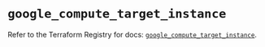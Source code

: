 # `google_compute_target_instance`

Refer to the Terraform Registry for docs: [`google_compute_target_instance`](https://registry.terraform.io/providers/hashicorp/google/5.34.0/docs/resources/compute_target_instance).

